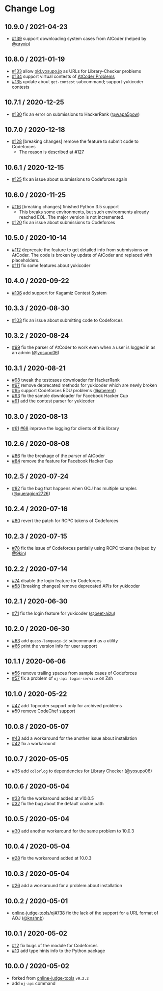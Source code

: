 # Change Log

## 10.9.0 / 2021-04-23

-   [#139](https://github.com/online-judge-tools/api-client/pull/139) support downloading system cases from AtCoder (helped by [@qryxip](https://github.com/qryxip))

## 10.8.0 / 2021-01-19

-   [#133](https://github.com/online-judge-tools/api-client/pull/133) allow [old.yosupo.jp](https://old.yosupo.jp/) as URLs for Library-Checker problems
-   [#134](https://github.com/online-judge-tools/api-client/pull/134) support virtual contests of [AtCoder Problems](https://kenkoooo.com/atcoder)
-   [#135](https://github.com/online-judge-tools/api-client/pull/135) update about `get-contest` subcommand; support yukicoder contests

## 10.7.1 / 2020-12-25

-   [#130](https://github.com/online-judge-tools/api-client/pull/130) fix an error on submissions to HackerRank ([@wapa5pow](https://github.com/wapa5pow))

## 10.7.0 / 2020-12-18

-   [#128](https://github.com/online-judge-tools/api-client/pull/128) [breaking changes] remove the feature to submit code to Codeforces
    -   The reason is described at [#127](https://github.com/online-judge-tools/api-client/issues/127)

## 10.6.1 / 2020-12-15

-   [#125](https://github.com/online-judge-tools/api-client/pull/125) fix an issue about submissions to Codeforces again

## 10.6.0 / 2020-11-25

-   [#116](https://github.com/online-judge-tools/api-client/pull/116) [breaking changes] finished Python 3.5 support
    -   This breaks some environments, but such environments already reached EOL. The major version is not incremented.
-   [#120](https://github.com/online-judge-tools/api-client/pull/120) fix an issue about submissions to Codeforces

## 10.5.0 / 2020-10-14

-   [#112](https://github.com/online-judge-tools/api-client/pull/112) deprecate the feature to get detailed info from submissions on AtCoder. The code is broken by update of AtCoder and replaced with placeholders.
-   [#111](https://github.com/online-judge-tools/api-client/pull/111) fix some features about yukicoder

## 10.4.0 / 2020-09-22

-   [#106](https://github.com/online-judge-tools/api-client/pull/106) add support for Kagamiz Contest System

## 10.3.3 / 2020-08-30

-   [#103](https://github.com/online-judge-tools/api-client/pull/103) fix an issue about submitting code to Codeforces

## 10.3.2 / 2020-08-24

-   [#99](https://github.com/online-judge-tools/api-client/pull/99) fix the parser of AtCoder to work even when a user is logged in as an admin  ([@yosupo06](https://github.com/yosupo06))

## 10.3.1 / 2020-08-21

-   [#98](https://github.com/online-judge-tools/api-client/pull/98) tweak the testcases downloader for HackerRank
-   [#97](https://github.com/online-judge-tools/api-client/pull/97) remove deprecated methods for yukicoder which are newly broken
-   [#95](https://github.com/online-judge-tools/api-client/pull/95) support Codeforces EDU problems  ([@aberent](https://github.com/aberent))
-   [#93](https://github.com/online-judge-tools/api-client/pull/93) fix the sample downloader for Facebook Hacker Cup
-   [#91](https://github.com/online-judge-tools/api-client/pull/91) add the contest parser for yukicoder

## 10.3.0 / 2020-08-13

-   [#61](https://github.com/online-judge-tools/api-client/issues/61) [#68](https://github.com/online-judge-tools/api-client/pull/68) improve the logging for clients of this library

## 10.2.6 / 2020-08-08

-   [#86](https://github.com/online-judge-tools/api-client/issues/86) fix the breakage of the parser of AtCoder
-   [#84](https://github.com/online-judge-tools/api-client/issues/84) remove the feature for Facebook Hacker Cup

## 10.2.5 / 2020-07-24

-   [#82](https://github.com/online-judge-tools/api-client/pull/82) fix the bug that happens when GCJ has multiple samples ([@queragion2726](https://github.com/queragion2726))

## 10.2.4 / 2020-07-16

-   [#80](https://github.com/online-judge-tools/api-client/pull/80) revert the patch for RCPC tokens of Codeforces

## 10.2.3 / 2020-07-15

-   [#78](https://github.com/online-judge-tools/api-client/pull/78) fix the issue of Codeforces partially using RCPC tokens (helped by [@9kin](https://github.com/9kin))

## 10.2.2 / 2020-07-14

-   [#74](https://github.com/online-judge-tools/api-client/pull/74) disable the login feature for Codeforces
-   [#58](https://github.com/online-judge-tools/api-client/pull/58) [breaking changes] remove deprecated APIs for yukicoder

## 10.2.1 / 2020-06-30

-   [#71](https://github.com/online-judge-tools/api-client/pull/71) fix the login feature for yukicoder ([@beet-aizu](https://github.com/beet-aizu))

## 10.2.0 / 2020-06-30

-   [#63](https://github.com/online-judge-tools/api-client/pull/63) add `guess-language-id` subcommand as a utility
-   [#66](https://github.com/online-judge-tools/api-client/pull/66) print the version info for user support

## 10.1.1 / 2020-06-06

-   [#56](https://github.com/online-judge-tools/api-client/pull/56) remove trailing spaces from sample cases of Codeforces
-   [#57](https://github.com/online-judge-tools/api-client/pull/57) fix a problem of `oj-api login-service` on Zsh

## 10.1.0 / 2020-05-22

-   [#47](https://github.com/online-judge-tools/api-client/pull/47) add Topcoder support only for archived problems
-   [#50](https://github.com/online-judge-tools/api-client/pull/50) remove CodeChef support

## 10.0.8 / 2020-05-07

-   [#43](https://github.com/online-judge-tools/api-client/pull/43) add a workaround for the another issue about installation
-   [#42](https://github.com/online-judge-tools/api-client/pull/42) fix a workaround

## 10.0.7 / 2020-05-05

-   [#35](https://github.com/online-judge-tools/api-client/pull/35) add `colorlog` to dependencies for Library Checker ([@yosupo06](https://github.com/yosupo06))

## 10.0.6 / 2020-05-04

-   [#33](https://github.com/online-judge-tools/api-client/pull/33) fix the workaround added at v10.0.5
-   [#32](https://github.com/online-judge-tools/api-client/pull/32) fix the bug about the default cookie path

## 10.0.5 / 2020-05-04

-   [#30](https://github.com/online-judge-tools/api-client/pull/30) add another workaround for the same problem to 10.0.3

## 10.0.4 / 2020-05-04

-   [#28](https://github.com/online-judge-tools/api-client/pull/28) fix the workaround added at 10.0.3

## 10.0.3 / 2020-05-04

-   [#26](https://github.com/online-judge-tools/api-client/pull/26) add a workaround for a problem about installation

## 10.0.2 / 2020-05-01

-   [online-judge-tools/oj#738](https://github.com/online-judge-tools/oj/pull/738) fix the lack of the support for a URL format of AOJ ([@knshnb](https://github.com/knshnb))

## 10.0.1 / 2020-05-02

-   [#12](https://github.com/online-judge-tools/api-client/pull/12) fix bugs of the module for Codeforces
-   [#10](https://github.com/online-judge-tools/api-client/pull/10) add type hints info to the Python package

## 10.0.0 / 2020-05-02

-   forked from [online-judge-tools](https://github.com/kmyk/online-judge-tools) `v9.2.2`
-   add `oj-api` command
